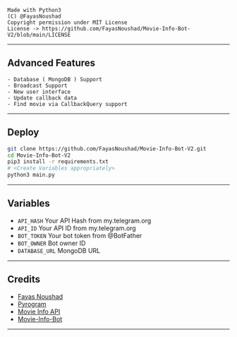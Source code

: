 ```
Made with Python3
(C) @FayasNoushad
Copyright permission under MIT License
License -> https://github.com/FayasNoushad/Movie-Info-Bot-V2/blob/main/LICENSE
```

---

## Advanced Features

    - Database ( MongoDB ) Support
    - Broadcast Support
    - New user interface
    - Update callback data
    - Find movie via CallbackQuery support

---

## Deploy

```sh
git clone https://github.com/FayasNoushad/Movie-Info-Bot-V2.git
cd Movie-Info-Bot-V2
pip3 install -r requirements.txt
# <Create Variables appropriately>
python3 main.py
```

---

## Variables

- `API_HASH` Your API Hash from my.telegram.org
- `API_ID` Your API ID from my.telegram.org
- `BOT_TOKEN` Your bot token from @BotFather
- `BOT_OWNER` Bot owner ID
- `DATABASE_URL` MongoDB URL

---

## Credits

- [Fayas Noushad](https://github.com/FayasNoushad)
- [Pyrogram](https://github.com/pyrogram/pyrogram)
- [Movie Info API](https://api.sumanjay.cf/watch/)
- [Movie-Info-Bot](https://github.com/FayasNoushad/Movie-Info-Bot)

---
